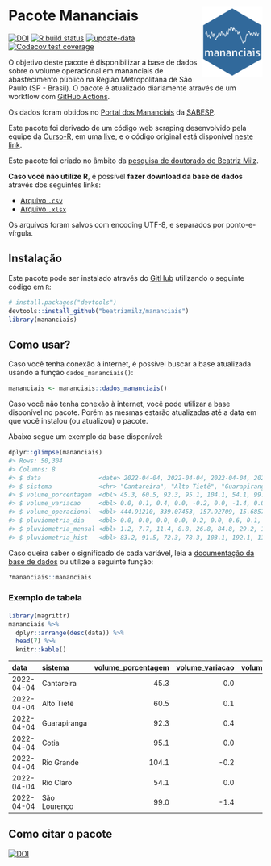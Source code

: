
<!-- README.md is generated from README.Rmd. Please edit that file -->

# Pacote Mananciais <img src="man/figures/hexlogo.png" align="right" width = "120px"/>

<!-- badges: start -->

[![DOI](https://zenodo.org/badge/DOI/10.5281/zenodo.4733056.svg)](https://doi.org/10.5281/zenodo.4733056)
[![R build
status](https://github.com/beatrizmilz/mananciais/workflows/R-CMD-check/badge.svg)](https://github.com/beatrizmilz/mananciais/actions)
[![update-data](https://github.com/beatrizmilz/mananciais/actions/workflows/2-update_data.yaml/badge.svg)](https://github.com/beatrizmilz/mananciais/actions/workflows/2-update_data.yaml)
[![Codecov test
coverage](https://codecov.io/gh/beatrizmilz/mananciais/branch/master/graph/badge.svg)](https://codecov.io/gh/beatrizmilz/mananciais?branch=master)
<!-- badges: end -->

O objetivo deste pacote é disponibilizar a base de dados sobre o volume
operacional em mananciais de abastecimento público na Região
Metropolitana de São Paulo (SP - Brasil). O pacote é atualizado
diariamente através de um workflow com [GitHub
Actions](https://github.com/beatrizmilz/mananciais/actions).

Os dados foram obtidos no [Portal dos
Mananciais](http://mananciais.sabesp.com.br/Situacao) da
[SABESP](http://site.sabesp.com.br/site/Default.aspx).

Este pacote foi derivado de um código web scraping desenvolvido pela
equipe da [Curso-R](https://www.curso-r.com/), em uma
[live](https://youtu.be/jvZIxrMmOcQ), e o código original está
disponível [neste
link](https://github.com/curso-r/lives/blob/master/drafts/20200730_scraper_sabesp.R).

Este pacote foi criado no âmbito da [pesquisa de doutorado de Beatriz
Milz](https://beatrizmilz.github.io/tese/).

**Caso você não utilize R**, é possível **fazer download da base de
dados** através dos seguintes links:

  - [Arquivo
    `.csv`](https://github.com/beatrizmilz/mananciais/raw/master/inst/extdata/mananciais.csv)
  - [Arquivo
    `.xlsx`](https://github.com/beatrizmilz/mananciais/blob/master/inst/extdata/mananciais.xlsx?raw=true)

Os arquivos foram salvos com encoding UTF-8, e separados por
ponto-e-vírgula.

## Instalação

Este pacote pode ser instalado através do [GitHub](https://github.com/)
utilizando o seguinte código em `R`:

``` r
# install.packages("devtools")
devtools::install_github("beatrizmilz/mananciais")
library(mananciais)
```

## Como usar?

Caso você tenha conexão à internet, é possível buscar a base atualizada
usando a função `dados_mananciais()`:

``` r
mananciais <- mananciais::dados_mananciais() 
```

Caso você não tenha conexão à internet, você pode utilizar a base
disponível no pacote. Porém as mesmas estarão atualizadas até a data em
que você instalou (ou atualizou) o pacote.

Abaixo segue um exemplo da base disponível:

``` r
dplyr::glimpse(mananciais)
#> Rows: 50,304
#> Columns: 8
#> $ data                <date> 2022-04-04, 2022-04-04, 2022-04-04, 2022-04-04, 2…
#> $ sistema             <chr> "Cantareira", "Alto Tietê", "Guarapiranga", "Cotia…
#> $ volume_porcentagem  <dbl> 45.3, 60.5, 92.3, 95.1, 104.1, 54.1, 99.0, 45.3, 6…
#> $ volume_variacao     <dbl> 0.0, 0.1, 0.4, 0.0, -0.2, 0.0, -1.4, 0.0, 0.3, 0.4…
#> $ volume_operacional  <dbl> 444.91210, 339.07453, 157.92709, 15.68572, 116.819…
#> $ pluviometria_dia    <dbl> 0.0, 0.0, 0.0, 0.0, 0.2, 0.0, 0.6, 0.1, 0.3, 0.2, …
#> $ pluviometria_mensal <dbl> 1.2, 7.7, 11.4, 8.8, 26.8, 84.8, 29.2, 1.2, 7.7, 1…
#> $ pluviometria_hist   <dbl> 83.2, 91.5, 72.3, 78.3, 103.1, 192.1, 110.7, 83.2,…
```

Caso queira saber o significado de cada variável, leia a [documentação
da base de
dados](https://beatrizmilz.github.io/mananciais/reference/mananciais.html)
ou utilize a seguinte função:

``` r
?mananciais::mananciais
```

### Exemplo de tabela

``` r
library(magrittr)
mananciais %>% 
  dplyr::arrange(desc(data)) %>% 
  head(7) %>%
  knitr::kable()
```

| data       | sistema      | volume\_porcentagem | volume\_variacao | volume\_operacional | pluviometria\_dia | pluviometria\_mensal | pluviometria\_hist |
| :--------- | :----------- | ------------------: | ---------------: | ------------------: | ----------------: | -------------------: | -----------------: |
| 2022-04-04 | Cantareira   |                45.3 |              0.0 |           444.91210 |               0.0 |                  1.2 |               83.2 |
| 2022-04-04 | Alto Tietê   |                60.5 |              0.1 |           339.07453 |               0.0 |                  7.7 |               91.5 |
| 2022-04-04 | Guarapiranga |                92.3 |              0.4 |           157.92709 |               0.0 |                 11.4 |               72.3 |
| 2022-04-04 | Cotia        |                95.1 |              0.0 |            15.68572 |               0.0 |                  8.8 |               78.3 |
| 2022-04-04 | Rio Grande   |               104.1 |            \-0.2 |           116.81923 |               0.2 |                 26.8 |              103.1 |
| 2022-04-04 | Rio Claro    |                54.1 |              0.0 |             7.38709 |               0.0 |                 84.8 |              192.1 |
| 2022-04-04 | São Lourenço |                99.0 |            \-1.4 |            87.91630 |               0.6 |                 29.2 |              110.7 |

## Como citar o pacote

[![DOI](https://zenodo.org/badge/DOI/10.5281/zenodo.4733056.svg)](https://doi.org/10.5281/zenodo.4733056)
